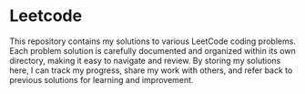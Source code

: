 # Leetcode
This repository contains my solutions to various LeetCode coding problems. Each problem solution is carefully documented and organized within its own directory, making it easy to navigate and review. By storing my solutions here, I can track my progress, share my work with others, and refer back to previous solutions for learning and improvement.
